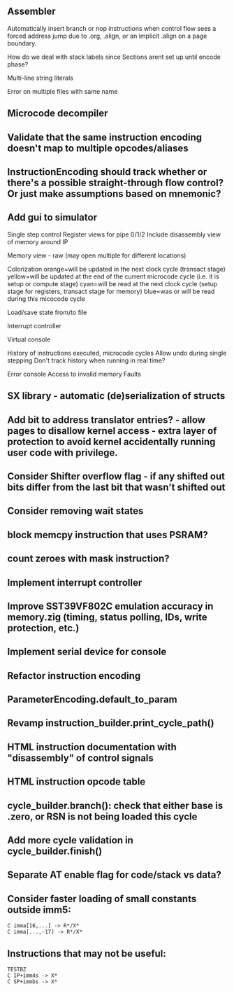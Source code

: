 ## Assembler
Automatically insert branch or nop instructions when control flow sees a forced address jump due to .org, .align, or an implicit .align on a page boundary.

How do we deal with stack labels since Sections arent set up until encode phase?

Multi-line string literals

Error on multiple files with same name


## Microcode decompiler

## Validate that the same instruction encoding doesn't map to multiple opcodes/aliases

## InstructionEncoding should track whether or there's a possible straight-through flow control?  Or just make assumptions based on mnemonic?

## Add gui to simulator
Single step control
Register views for pipe 0/1/2
    Include disassembly view of memory around IP

Memory view - raw (may open multiple for different locations)

Colorization
    orange=will be updated in the next clock cycle (transact stage)
    yellow=will be updated at the end of the current microcode cycle (i.e. it is setup or compute stage)
    cyan=will be read at the next clock cycle (setup stage for registers, transact stage for memory)
    blue=was or will be read during this micocode cycle

Load/save state from/to file

Interrupt controller

Virtual console

History of instructions executed, microcode cycles
    Allow undo during single stepping
    Don't track history when running in real time?

Error console
    Access to invalid memory
    Faults

## SX library - automatic (de)serialization of structs

## Add bit to address translator entries? - allow pages to disallow kernel access - extra layer of protection to avoid kernel accidentally running user code with privilege.

## Consider Shifter overflow flag - if any shifted out bits differ from the last bit that wasn't shifted out
## Consider removing wait states

## block memcpy instruction that uses PSRAM?
## count zeroes with mask instruction?

## Implement interrupt controller
## Improve SST39VF802C emulation accuracy in memory.zig (timing, status polling, IDs, write protection, etc.)
## Implement serial device for console

## Refactor instruction encoding
## ParameterEncoding.default_to_param

## Revamp instruction_builder.print_cycle_path()
## HTML instruction documentation with "disassembly" of control signals
## HTML instruction opcode table

## cycle_builder.branch(): check that either base is .zero, or RSN is not being loaded this cycle
## Add more cycle validation in cycle_builder.finish()

## Separate AT enable flag for code/stack vs data?

## Consider faster loading of small constants outside imm5:
    C imma[16,...] -> R*/X*
    C imma[...,-17] -> R*/X*

## Instructions that may not be useful:
    TESTBZ
    C IP+imm4s -> X*
    C SP+immbs -> X*

